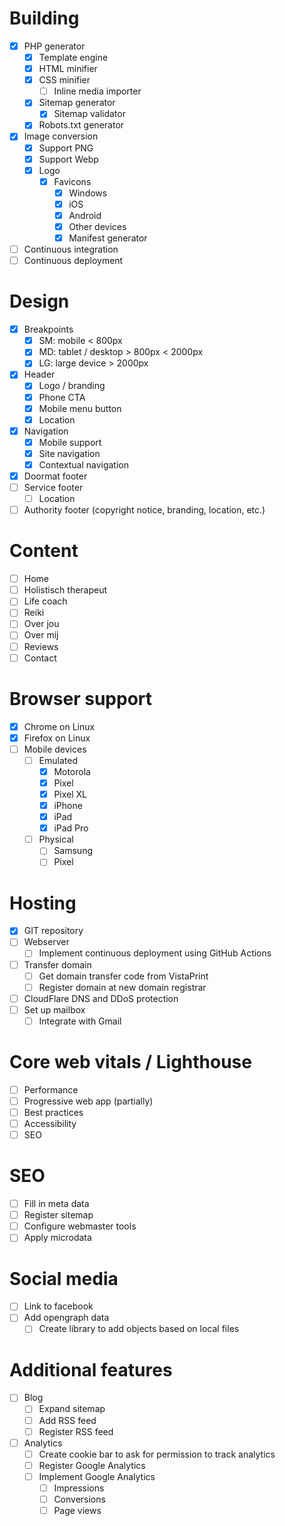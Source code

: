 # Building
- [x] PHP generator
   - [x] Template engine
   - [x] HTML minifier
   - [x] CSS minifier
     - [ ] Inline media importer
   - [x] Sitemap generator
      - [x] Sitemap validator
   - [x] Robots.txt generator
- [x] Image conversion
  - [x] Support PNG
  - [x] Support Webp
  - [x] Logo
    - [x] Favicons
      - [x] Windows
      - [x] iOS
      - [x] Android
      - [x] Other devices
      - [x] Manifest generator
- [ ] Continuous integration
- [ ] Continuous deployment

# Design
- [x] Breakpoints
  - [x] SM: mobile < 800px
  - [x] MD: tablet / desktop > 800px < 2000px
  - [x] LG: large device > 2000px
- [x] Header
   - [x] Logo / branding
   - [x] Phone CTA
   - [x] Mobile menu button
   - [x] Location
- [x] Navigation
  - [x] Mobile support
  - [x] Site navigation
  - [x] Contextual navigation
- [x] Doormat footer
- [ ] Service footer
   - [ ] Location
- [ ] Authority footer (copyright notice, branding, location, etc.)

# Content
- [ ] Home
- [ ] Holistisch therapeut
- [ ] Life coach
- [ ] Reiki
- [ ] Over jou
- [ ] Over mij
- [ ] Reviews
- [ ] Contact

# Browser support
- [x] Chrome on Linux
- [x] Firefox on Linux
- [ ] Mobile devices
   - [ ] Emulated
      - [x] Motorola
      - [x] Pixel
      - [x] Pixel XL
      - [x] iPhone
      - [x] iPad
      - [x] iPad Pro
   - [ ] Physical
      - [ ] Samsung
      - [ ] Pixel

# Hosting
- [x] GIT repository
- [ ] Webserver
  - [ ] Implement continuous deployment using GitHub Actions
- [ ] Transfer domain
   - [ ] Get domain transfer code from VistaPrint
   - [ ] Register domain at new domain registrar
- [ ] CloudFlare DNS and DDoS protection
- [ ] Set up mailbox
  - [ ] Integrate with Gmail

# Core web vitals / Lighthouse
- [ ] Performance
- [ ] Progressive web app (partially)
- [ ] Best practices
- [ ] Accessibility
- [ ] SEO

# SEO
- [ ] Fill in meta data
- [ ] Register sitemap
- [ ] Configure webmaster tools
- [ ] Apply microdata

# Social media
- [ ] Link to facebook
- [ ] Add opengraph data
   - [ ] Create library to add objects based on local files

# Additional features
- [ ] Blog
  - [ ] Expand sitemap
  - [ ] Add RSS feed
  - [ ] Register RSS feed
- [ ] Analytics
  - [ ] Create cookie bar to ask for permission to track analytics
  - [ ] Register Google Analytics
  - [ ] Implement Google Analytics
     - [ ] Impressions
     - [ ] Conversions
     - [ ] Page views
